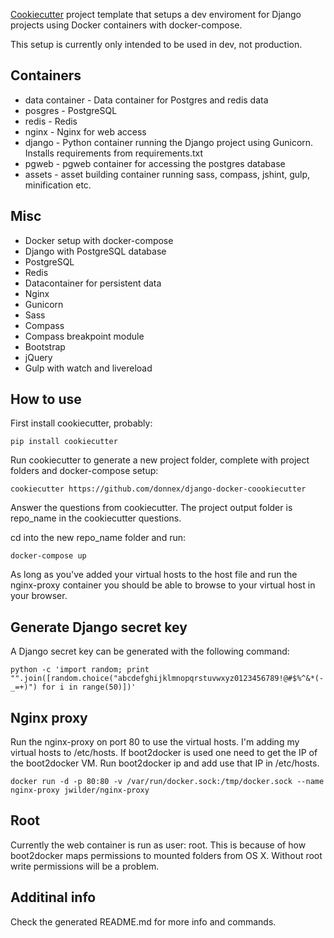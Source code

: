 [Cookiecutter](https://github.com/audreyr/cookiecutter) project template that setups a dev enviroment for Django projects using Docker containers with docker-compose.

This setup is currently only intended to be used in dev, not production.

## Containers
- data container - Data container for Postgres and redis data
- posgres - PostgreSQL
- redis - Redis
- nginx - Nginx for web access
- django - Python container running the Django project using Gunicorn. Installs requirements from requirements.txt
- pgweb - pgweb container for accessing the postgres database
- assets - asset building container running sass, compass, jshint, gulp, minification etc.

## Misc
- Docker setup with docker-compose
- Django with PostgreSQL database
- PostgreSQL
- Redis
- Datacontainer for persistent data
- Nginx
- Gunicorn
- Sass
- Compass
- Compass breakpoint module
- Bootstrap
- jQuery
- Gulp with watch and livereload

## How to use
First install cookiecutter, probably:

    pip install cookiecutter

Run cookiecutter to generate a new project folder, complete with project folders and docker-compose setup:

    cookiecutter https://github.com/donnex/django-docker-coookiecutter

Answer the questions from cookiecutter. The project output folder is repo_name in the cookiecutter questions.

cd into the new repo_name folder and run:

    docker-compose up

As long as you've added your virtual hosts to the host file and run the nginx-proxy container you should be able to browse to your virtual host in your browser.

## Generate Django secret key
A Django secret key can be generated with the following command:

    python -c 'import random; print "".join([random.choice("abcdefghijklmnopqrstuvwxyz0123456789!@#$%^&*(-_=+)") for i in range(50)])'

## Nginx proxy
Run the nginx-proxy on port 80 to use the virtual hosts. I'm adding my virtual hosts to /etc/hosts. If boot2docker is used one need to get the IP of the boot2docker VM. Run boot2docker ip and add use that IP in /etc/hosts.

    docker run -d -p 80:80 -v /var/run/docker.sock:/tmp/docker.sock --name nginx-proxy jwilder/nginx-proxy

## Root
Currently the web container is run as user: root. This is because of how boot2docker maps permissions to mounted folders from OS X. Without root write permissions will be a problem.

## Additinal info
Check the generated README.md for more info and commands.
